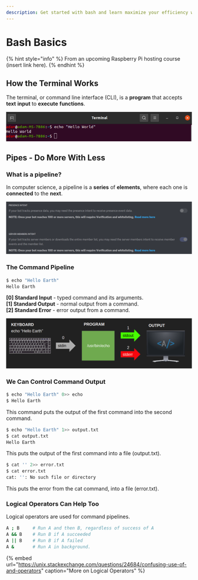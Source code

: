 ```yaml
---
description: Get started with bash and learn maximize your efficiency with Linux!
---
```


# Bash Basics

{% hint style="info" %}
From an upcoming Raspberry Pi hosting course \(insert link here\).
{% endhint %}

## How the Terminal Works

The terminal, or command line interface \(CLI\), is a **program** that accepts **text** **input** to **execute** **functions**.

![](../.gitbook/assets/image%20%2822%29.png)

## Pipes - Do More With Less

### What is a pipeline?

In computer science, a pipeline is a **series** of **elements**, where each one is **connected** to the **next**.

![](../.gitbook/assets/image%20%2812%29.png)

### The Command Pipeline

```bash
$ echo "Hello Earth"
Hello Earth
```

**\[0\] Standard Input** - typed command and its arguments.  
**\[1\] Standard Output** - normal output from a command.  
**\[2\] Standard Error** - error output from a command.

![](../.gitbook/assets/image%20%2820%29.png)

### We Can Control Command Output

```bash
$ echo "Hello Earth" 0>> echo
$ Hello Earth
```

This command puts the output of the first command into the second command.

```bash
$ echo "Hello Earth" 1>> output.txt
$ cat output.txt
Hello Earth
```

This puts the output of the first command into a file \(output.txt\).

```bash
$ cat '' 2>> error.txt
$ cat error.txt
cat: '': No such file or directory
```

This puts the error from the cat command, into a file \(error.txt\).

### Logical Operators Can Help Too

Logical operators are used for command pipelines.

```bash
A ; B     # Run A and then B, regardless of success of A
A && B    # Run B if A succeeded
A || B    # Run B if A failed
A &       # Run A in background.
```

{% embed url="https://unix.stackexchange.com/questions/24684/confusing-use-of-and-operators" caption="More on Logical Operators" %}

